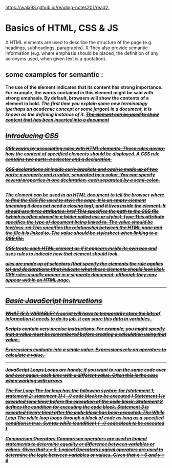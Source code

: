 https://wala93.github.io/reading-notes201/read2 

# Basics of HTML, CSS & JS
X HTML elements are used to describe the structure of
the page (e.g. headings, subheadings, paragraphs).
X They also provide semantic information (e.g. where
emphasis should be placed, the definition of any
acronyms used, when given text is a quotation).

## some examples for semantic :
<strong>
The use of the <strong>
element indicates that its
content has strong importance.
For example, the words
contained in this element might
be said with strong emphasis.
By default, browsers will show
the contents of a <strong>
element in bold.

<dfn>
The first time you explain some
new terminology (perhaps an
academic concept or some
jargon) in a document, it is
known as the defining instance
of it.

<ins>
<del>
The <ins> element can be used
to show content that has been
inserted into a document

## Introducing CSS

CSS works by associating rules with HTML elements. These rules govern
how the content of specified elements should be displayed. A CSS rule
contains two parts: a selector and a declaration.

CSS declarations sit inside curly brackets and each is made up of two
parts: a property and a value, separated by a colon. You can specify
several properties in one declaration, each separated by a semi-colon.


## <link>
The <link> element can be used
in an HTML document to tell the
browser where to find the CSS
file used to style the page. It is an
empty element (meaning it does
not need a closing tag), and it
lives inside the <head> element.
It should use three attributes:
href
This specifies the path to the
CSS file (which is often placed in
a folder called css or styles).
type
This attribute specifies the type
of document being linked to. The
value should be text/css.
rel
This specifies the relationship
between the HTML page and
the file it is linked to. The value
should be stylesheet when
linking to a CSS file.

CSS treats each HTML element as if it appears inside
its own box and uses rules to indicate how that
element should look.

ules are made up of selectors (that specify the
elements the rule applies to) and declarations (that
indicate what these elements should look like).
CSS rules usually appear in a separate document,
although they may appear within an HTML page.

******************************************************************************************************************************************************

## Basic JavaScript Instructions

WHAT IS A VARIABLE?
A script will have to temporarily
store the bits of information it
needs to do its job. It can store this
data in variables. 

Scripts contain very precise instructions. For example,
you might specify that a value must be remembered
before creating a calculation using that value. 

Expressions evaluate into a single value.
Expressions rely on operators to calculate a value. 

**********************************************************************************************************************************************************************

JavaScript Loops
Loops are handy, if you want to run the same code over and over again, each time with a different value.
Often this is the case when working with arrays

The For Loop
The for loop has the following syntax:
for (statement 1; statement 2; statement 3) {
  // code block to be executed
}
Statement 1 is executed (one time) before the execution of the code block.
Statement 2 defines the condition for executing the code block.
Statement 3 is executed (every time) after the code block has been executed.
The While Loop
The while loop loops through a block of code as long as a specified condition is true.
Syntax
while (condition) {
  // code block to be executed
}

Comparison Operators
Comparison operators are used in logical statements to determine equality or difference between variables or values.
Given that x = 5,
Logical Operators
Logical operators are used to determine the logic between variables or values.
Given that x = 6 and y = 3








